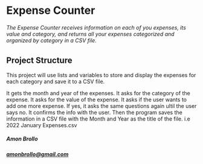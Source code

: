 # Expense Counter

###### The Expense Counter receives information on each of you expenses, its value and category, and returns all your expenses categorized and organized by category in a CSV file.

## Project Structure
This project will use lists and variables to store and display the expenses for each category and save it to a CSV file.

It gets the month and year of the expenses.
It asks for the category of the expense.
It asks for the value of the expense.
It asks if the user wants to add one more expense.
If yes, it asks the same questions again ultil the user says no.
It confirms the info with the user.
Then the program saves the information in a CSV file with the Month and Year as the title of the file. i.e 2022 January Expenses.csv

##### Amon Brollo
##### amonbrollo@gmail.com
